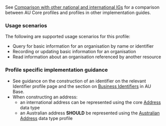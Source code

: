 See [Comparison with other national and international IGs](comparison.html) for a comparison between AU Core profiles and profiles in other implementation guides.

### Usage scenarios

The following are supported usage scenarios for this profile:

- Query for basic information for an organisation by name or identifier
- Recording or updating basic information for an organisation 
- Read information about an organisation referenced by another resource


### Profile specific implementation guidance
- See guidance on the construction of an identifier on the relevant Identifier profile page and the section on [Business Identifiers](https://hl7.org.au/fhir/5.0.0/generalguidance.html#business-identifiers) in AU Base.
- When constructing an address:
  - an international address can be represented using the core [Address](http://hl7.org/fhir/R4/datatypes.html#Address) data type
  - an Australian address **SHOULD** be represented using the [Australian Address](https://hl7.org.au/fhir/5.0.0/StructureDefinition-au-address.html) data type profile
